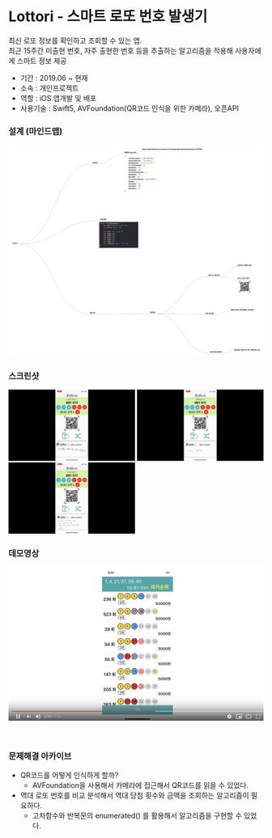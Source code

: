 # Lottori - 스마트 로또 번호 발생기
최신 로또 정보를 확인하고 조회할 수 있는 앱. <br>
최근 15주간 미출현 번호, 자주 출현한 번호 등을 추출하는 알고리즘을 적용해 사용자에게 스마트 정보 제공
* 기간 : 2019.06 ~ 현재
* 소속 : 개인프로젝트
* 역할 : iOS 앱개발 및 배포
* 사용기술 : Swift5, AVFoundation(QR코드 인식을 위한 카메라), 오픈API
### 설계 (마인드맵)
<a href="/assets/LottoriDesign.pdf" target="_blank"><img src="/assets/LottoriDesign.png"></a>

### 스크린샷

<a href="/assets/mainPage.gif" target="_blank"><img src="/assets/mainPage.gif" alt="My Image" width="250"></a>
<a href="/assets/selectPage.gif" target="_blank"><img src="/assets/selectPage.gif" alt="My Image" width="250"></a>
<a href="/assets/randomPage.gif" target="_blank"><img src="/assets/randomPage.gif" alt="My Image" width="250"></a>

### 데모영상
<a href="https://www.youtube.com/watch?v=TYDtgXENrI4" target="_blank"><img src="/assets/LottoriThumnail.png"></a>

<br>

### 문제해결 아카이브
  * QR코드를 어떻게 인식하게 할까?
    * AVFoundation을 사용해서 카메라에 접근해서 QR코드를 읽을 수 있었다.
  * 역대 로또 번호를 비교 분석해서 역대 당첨 횟수와 금액을 조회하는 알고리즘이 필요하다.
    * 고차함수와 반복문의 enumerated() 를 활용해서 알고리즘을 구현할 수 있었다.
